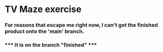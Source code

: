 # TV Maze exercise
### For reasons that escape me right now, I can't get the finished product onto the 'main' branch.
### *** It is on the branch "finished" ***
